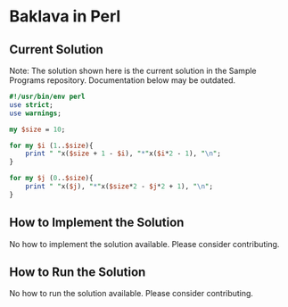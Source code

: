 # Baklava in Perl

## Current Solution

Note: The solution shown here is the current solution in the Sample Programs repository. Documentation below may be outdated.

```Perl
#!/usr/bin/env perl
use strict;
use warnings;

my $size = 10;

for my $i (1..$size){
    print " "x($size + 1 - $i), "*"x($i*2 - 1), "\n";
}

for my $j (0..$size){
    print " "x($j), "*"x($size*2 - $j*2 + 1), "\n";
}
```

## How to Implement the Solution

No how to implement the solution available. Please consider contributing.

## How to Run the Solution

No how to run the solution available. Please consider contributing.